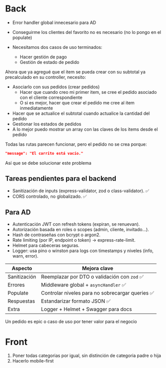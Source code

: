 # Back

- Error handler global innecesario para AD
- Conseguirme los clientes del favorito no es necesario (no lo pongo en el populate)

- Necesitamos dos casos de uso terminados:
  - Hacer gestión de pago
  - Gestión de estado de pedido

Ahora que ya agregué que el item se pueda crear con su subtotal ya precalculado
en su controller, necesito:

- Asociarlo con sus pedidos (crear pedidos)
  - Hacer que cuando creo mi primer item, se cree el pedido asociado con el
    cliente correspondiente
  - O si es mejor, hacer que crear el pedido me cree al item inmediatamente
- Hacer que se actualice el subtotal cuando actualice la cantidad del pedido
- Gestionar los estados de pedidos
- A lo mejor puedo mostrar un array con las claves de los items desde el pedido

Todas las rutas parecen funcionar, pero el pedido no se crea porque:

```json
"message": "El carrito está vacío."
```

Así que se debe solucionar este problema

## Tareas pendientes para el backend

- Sanitización de inputs (express-validator, zod o class-validator). ✅
- CORS controlado, no globalizado. ✅

## Para AD

- Autenticación JWT con refresh tokens (expiran, se renuevan).
- Autorización basada en roles o scopes (admin, cliente, invitado…).
- Hash de contraseñas con bcrypt o argon2.
- Rate limiting (por IP, endpoint o token) → express-rate-limit.
- Helmet para cabeceras seguras.
- Logger: usa pino o winston para logs con timestamps y niveles (info, warn, error).

| Aspecto      | Mejora clave                                     |
| ------------ | ------------------------------------------------ |
| Sanitización | Reemplazar por DTO o validación con `zod` ✅     |
| Errores      | Middleware global + `asyncHandler` ✅            |
| Populate     | Controlar niveles para no sobrecargar queries ✅ |
| Respuestas   | Estandarizar formato JSON ✅                     |
| Extra        | Logger + Helmet + Swagger para docs              |

Un pedido es epic o caso de uso por tener valor para el negocio

# Front

1. Poner todas categorias por igual, sin distinción de categoria padre o hija
1. Hacerlo mobile-first
